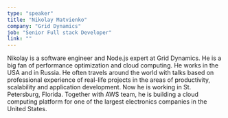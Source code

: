 ```yaml
---
type: "speaker"
title: "Nikolay Matvienko"
company: "Grid Dynamics"
job: "Senior Full stack Developer"
link: ""
---
```


Nikolay is a software engineer and Node.js expert at Grid Dynamics. He is a big fan of performance optimization and cloud computing. He works in the USA and in Russia. He often travels around the world with talks based on professional experience of real-life projects in the areas of productivity, scalability and application development.
Now he is working in St. Petersburg, Florida. Together with AWS team, he is building a cloud computing platform for one of the largest electronics companies in the United States.